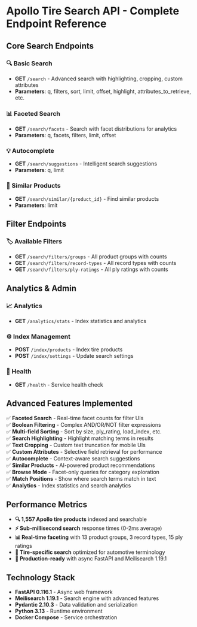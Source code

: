 # Apollo Tire Search API - Complete Endpoint Reference

## Core Search Endpoints

### 🔍 Basic Search
- **GET** `/search` - Advanced search with highlighting, cropping, custom attributes
- **Parameters**: q, filters, sort, limit, offset, highlight, attributes_to_retrieve, etc.

### 📊 Faceted Search  
- **GET** `/search/facets` - Search with facet distributions for analytics
- **Parameters**: q, facets, filters, limit, offset

### 💡 Autocomplete
- **GET** `/search/suggestions` - Intelligent search suggestions
- **Parameters**: q, limit

### 🔗 Similar Products
- **GET** `/search/similar/{product_id}` - Find similar products
- **Parameters**: limit

## Filter Endpoints

### 🏷️ Available Filters
- **GET** `/search/filters/groups` - All product groups with counts
- **GET** `/search/filters/record-types` - All record types with counts  
- **GET** `/search/filters/ply-ratings` - All ply ratings with counts

## Analytics & Admin

### 📈 Analytics
- **GET** `/analytics/stats` - Index statistics and analytics

### ⚙️ Index Management
- **POST** `/index/products` - Index tire products
- **POST** `/index/settings` - Update search settings

### 🏥 Health
- **GET** `/health` - Service health check

## Advanced Features Implemented

✅ **Faceted Search** - Real-time facet counts for filter UIs  
✅ **Boolean Filtering** - Complex AND/OR/NOT filter expressions  
✅ **Multi-field Sorting** - Sort by size, ply_rating, load_index, etc.  
✅ **Search Highlighting** - Highlight matching terms in results  
✅ **Text Cropping** - Custom text truncation for mobile UIs  
✅ **Custom Attributes** - Selective field retrieval for performance  
✅ **Autocomplete** - Context-aware search suggestions  
✅ **Similar Products** - AI-powered product recommendations  
✅ **Browse Mode** - Facet-only queries for category exploration  
✅ **Match Positions** - Show where search terms match in text  
✅ **Analytics** - Index statistics and search analytics  

## Performance Metrics

- **🔍 1,557 Apollo tire products** indexed and searchable
- **⚡ Sub-millisecond search** response times (0-2ms average)
- **📊 Real-time faceting** with 13 product groups, 3 record types, 15 ply ratings
- **🎯 Tire-specific search** optimized for automotive terminology
- **🚀 Production-ready** with async FastAPI and Meilisearch 1.19.1

## Technology Stack

- **FastAPI 0.116.1** - Async web framework
- **Meilisearch 1.19.1** - Search engine with advanced features
- **Pydantic 2.10.3** - Data validation and serialization
- **Python 3.13** - Runtime environment
- **Docker Compose** - Service orchestration

